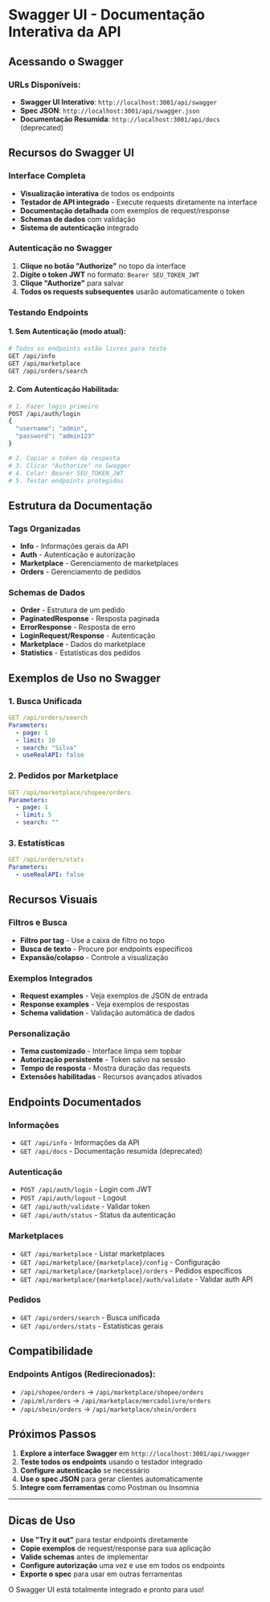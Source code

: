 # Swagger UI - Documentação Interativa da API

## **Acessando o Swagger**

### URLs Disponíveis:
- **Swagger UI Interativo**: `http://localhost:3001/api/swagger`
- **Spec JSON**: `http://localhost:3001/api/swagger.json`
- **Documentação Resumida**: `http://localhost:3001/api/docs` (deprecated)

## **Recursos do Swagger UI**

### **Interface Completa**
- **Visualização interativa** de todos os endpoints
- **Testador de API integrado** - Execute requests diretamente na interface
- **Documentação detalhada** com exemplos de request/response
- **Schemas de dados** com validação
- **Sistema de autenticação** integrado

### **Autenticação no Swagger**
1. **Clique no botão "Authorize"** no topo da interface
2. **Digite o token JWT** no formato: `Bearer SEU_TOKEN_JWT`
3. **Clique "Authorize"** para salvar
4. **Todos os requests subsequentes** usarão automaticamente o token

### **Testando Endpoints**

#### 1. **Sem Autenticação** (modo atual):
```bash
# Todos os endpoints estão livres para teste
GET /api/info
GET /api/marketplace
GET /api/orders/search
```

#### 2. **Com Autenticação Habilitada**:
```bash
# 1. Fazer login primeiro
POST /api/auth/login
{
  "username": "admin",
  "password": "admin123"
}

# 2. Copiar o token da resposta
# 3. Clicar "Authorize" no Swagger
# 4. Colar: Bearer SEU_TOKEN_JWT
# 5. Testar endpoints protegidos
```

## **Estrutura da Documentação**

### **Tags Organizadas**
- **Info** - Informações gerais da API
- **Auth** - Autenticação e autorização
- **Marketplace** - Gerenciamento de marketplaces
- **Orders** - Gerenciamento de pedidos

### **Schemas de Dados**
- **Order** - Estrutura de um pedido
- **PaginatedResponse** - Resposta paginada
- **ErrorResponse** - Resposta de erro
- **LoginRequest/Response** - Autenticação
- **Marketplace** - Dados do marketplace
- **Statistics** - Estatísticas dos pedidos

## **Exemplos de Uso no Swagger**

### 1. **Busca Unificada**
```yaml
GET /api/orders/search
Parameters:
  - page: 1
  - limit: 10
  - search: "Silva"
  - useRealAPI: false
```

### 2. **Pedidos por Marketplace**
```yaml
GET /api/marketplace/shopee/orders
Parameters:
  - page: 1
  - limit: 5
  - search: ""
```

### 3. **Estatísticas**
```yaml
GET /api/orders/stats
Parameters:
  - useRealAPI: false
```

## **Recursos Visuais**

### **Filtros e Busca**
- **Filtro por tag** - Use a caixa de filtro no topo
- **Busca de texto** - Procure por endpoints específicos
- **Expansão/colapso** - Controle a visualização

### **Exemplos Integrados**
- **Request examples** - Veja exemplos de JSON de entrada
- **Response examples** - Veja exemplos de respostas
- **Schema validation** - Validação automática de dados

### **Personalização**
- **Tema customizado** - Interface limpa sem topbar
- **Autorização persistente** - Token salvo na sessão
- **Tempo de resposta** - Mostra duração das requests
- **Extensões habilitadas** - Recursos avançados ativados

## **Endpoints Documentados**

### **Informações**
- `GET /api/info` - Informações da API
- `GET /api/docs` - Documentação resumida (deprecated)

### **Autenticação**
- `POST /api/auth/login` - Login com JWT
- `POST /api/auth/logout` - Logout
- `GET /api/auth/validate` - Validar token
- `GET /api/auth/status` - Status da autenticação

### **Marketplaces**
- `GET /api/marketplace` - Listar marketplaces
- `GET /api/marketplace/{marketplace}/config` - Configuração
- `GET /api/marketplace/{marketplace}/orders` - Pedidos específicos
- `GET /api/marketplace/{marketplace}/auth/validate` - Validar auth API

### **Pedidos**
- `GET /api/orders/search` - Busca unificada
- `GET /api/orders/stats` - Estatísticas gerais

## **Compatibilidade**

### Endpoints Antigos (Redirecionados):
- `/api/shopee/orders` → `/api/marketplace/shopee/orders`
- `/api/ml/orders` → `/api/marketplace/mercadolivre/orders`
- `/api/shein/orders` → `/api/marketplace/shein/orders`

## **Próximos Passos**

1. **Explore a interface Swagger** em `http://localhost:3001/api/swagger`
2. **Teste todos os endpoints** usando o testador integrado
3. **Configure autenticação** se necessário
4. **Use o spec JSON** para gerar clientes automaticamente
5. **Integre com ferramentas** como Postman ou Insomnia

---

## **Dicas de Uso**

- **Use "Try it out"** para testar endpoints diretamente
- **Copie exemplos** de request/response para sua aplicação
- **Valide schemas** antes de implementar
- **Configure autorização** uma vez e use em todos os endpoints
- **Exporte o spec** para usar em outras ferramentas

O Swagger UI está totalmente integrado e pronto para uso!